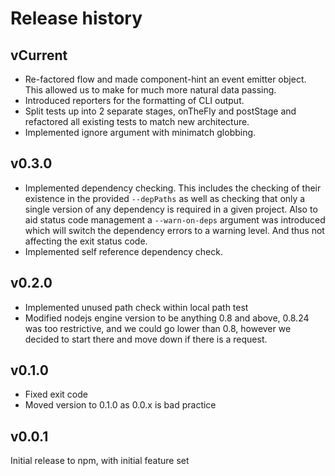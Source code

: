 Release history
===============

vCurrent
--------

* Re-factored flow and made component-hint an event emitter object. This allowed us to make for much
  more natural data passing.
* Introduced reporters for the formatting of CLI output.
* Split tests up into 2 separate stages, onTheFly and postStage and refactored all existing tests to
  match new architecture.
* Implemented ignore argument with minimatch globbing.


v0.3.0
------

* Implemented dependency checking. This includes the checking of their existence in the provided
  `--depPaths` as well as checking that only a single version of any dependency is required in a
  given project. Also to aid status code management a `--warn-on-deps` argument was introduced which
  will switch the dependency errors to a warning level. And thus not affecting the exit status code.
* Implemented self reference dependency check.

v0.2.0
------

* Implemented unused path check within local path test
* Modified nodejs engine version to be anything 0.8 and above, 0.8.24 was too restrictive, and we
  could go lower than 0.8, however we decided to start there and move down if there is a request.

v0.1.0
------

* Fixed exit code
* Moved version to 0.1.0 as 0.0.x is bad practice


v0.0.1
------

Initial release to npm, with initial feature set